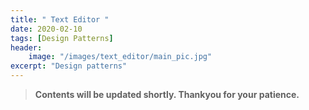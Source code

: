 ```yaml
---
title: " Text Editor "
date: 2020-02-10
tags: [Design Patterns]
header:
    image: "/images/text_editor/main_pic.jpg"
excerpt: "Design patterns"
---
```


> **Contents will be updated shortly. Thankyou for your patience.**